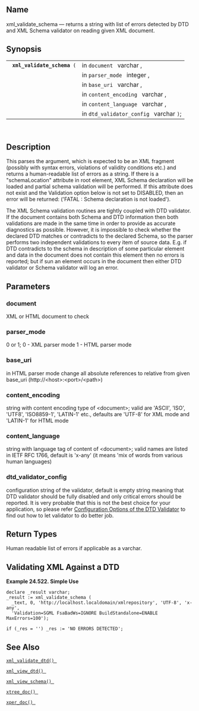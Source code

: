 <div>

<div>

</div>

<div>

## Name

xml_validate_schema — returns a string with list of errors detected by
DTD and XML Schema validator on reading given XML document.

</div>

<div>

## Synopsis

<div>

|                                  |                                         |
|----------------------------------|-----------------------------------------|
| ` `**`xml_validate_schema`**` (` | in `document ` varchar ,                |
|                                  | in `parser_mode ` integer ,             |
|                                  | in `base_uri ` varchar ,                |
|                                  | in `content_encoding ` varchar ,        |
|                                  | in `content_language ` varchar ,        |
|                                  | in `dtd_validator_config ` varchar `)`; |

<div>

 

</div>

</div>

</div>

<div>

## Description

This parses the argument, which is expected to be an XML fragment
(possibly with syntax errors, violations of validity conditions etc.)
and returns a human-readable list of errors as a string. If there is a
"schemaLocation" attribute in root element, XML Schema declaration will
be loaded and partial schema validation will be performed. If this
attribute does not exist and the Validation option below is not set to
DISABLED, then an error will be returned: ('FATAL : Schema declaration
is not loaded').

The XML Schema validation routines are tightly coupled with DTD
validator. If the document contains both Schema and DTD information then
both validations are made in the same time in order to provide as
accurate diagnostics as possible. However, it is impossible to check
whether the declared DTD matches or contradicts to the declared Schema,
so the parser performs two independent validations to every item of
source data. E.g. if DTD contradicts to the schema in description of
some particular element and data in the document does not contain this
element then no errors is reported; but if sun an element occurs in the
document then either DTD validator or Schema validator will log an
error.

</div>

<div>

## Parameters

<div>

### document

XML or HTML document to check

</div>

<div>

### parser_mode

0 or 1; 0 - XML parser mode 1 - HTML parser mode

</div>

<div>

### base_uri

in HTML parser mode change all absolute references to relative from
given base_uri (http://\<host\>:\<port\>/\<path\>)

</div>

<div>

### content_encoding

string with content encoding type of \<document\>; valid are 'ASCII',
'ISO', 'UTF8', 'ISO8859-1', 'LATIN-1' etc., defaults are 'UTF-8' for XML
mode and 'LATIN-1' for HTML mode

</div>

<div>

### content_language

string with language tag of content of \<document\>; valid names are
listed in IETF RFC 1766, default is 'x-any' (it means 'mix of words from
various human languages)

</div>

<div>

### dtd_validator_config

configuration string of the validator, default is empty string meaning
that DTD validator should be fully disabled and only critical errors
should be reported. It is very probable that this is not the best choice
for your application, so please refer
<a href="dtd_config.html" class="link"
title="15.7.2. Configuration Options of the DTD Validator">Configuration
Options of the DTD Validator</a> to find out how to let validator to do
better job.

</div>

</div>

<div>

## Return Types

Human readable list of errors if applicable as a varchar.

</div>

<div>

## Validating XML Against a DTD

<div>

**Example 24.522. Simple Use**

<div>

``` programlisting
declare _result varchar;
_result := xml_validate_schema (
  _text, 0, 'http://localhost.localdomain/xmlrepository', 'UTF-8', 'x-any',
  'Validation=SGML FsaBadWs=IGNORE BuildStandalone=ENABLE MaxErrors=100');

if (_res = '') _res := 'NO ERRORS DETECTED';
```

</div>

</div>

  

</div>

<div>

## See Also

<a href="fn_xml_validate_dtd.html" class="link"
title="xml_validate_dtd"><code
class="function">xml_validate_dtd() </code></a>

<a href="fn_xml_view_dtd.html" class="link" title="xml_view_dtd"><code
class="function">xml_view_dtd() </code></a>

<a href="fn_xml_view_schema.html" class="link"
title="xml_view_schema"><code
class="function">xml_view_schema() </code></a>

<a href="fn_xtree_doc.html" class="link" title="xtree_doc"><code
class="function">xtree_doc() </code></a>

<a href="fn_xper_doc.html" class="link" title="xper_doc"><code
class="function">xper_doc() </code></a>

</div>

</div>

